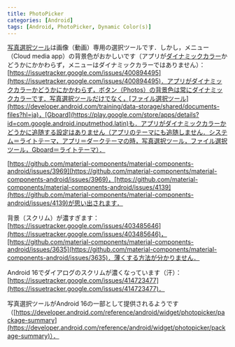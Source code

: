 ```yaml
---
title: PhotoPicker
categories: [Android]
tags: [Android, PhotoPicker, Dynamic Color(s)]
---
```

[写真選択ツール](https://developer.android.com/training/data-storage/shared/photopicker?hl=ja)は画像（動画）専用の選択ツールです．しかし，メニュー（Cloud media app）の背景色がおかしいです（アプリが[ダイナミックカラー](https://developer.android.com/develop/ui/views/theming/dynamic-colors?hl=ja)かどうかにかかわらず，メニューはダイナミックカラーではありません）：[https://issuetracker.google.com/issues/400894495](https://issuetracker.google.com/issues/400894495)．アプリがダイナミックカラーかどうかにかかわらず，ボタン（Photos）の背景色は常にダイナミックカラーです．写真選択ツールだけでなく，[ファイル選択ツール](https://developer.android.com/training/data-storage/shared/documents-files?hl=ja)，[Gboard](https://play.google.com/store/apps/details?id=com.google.android.inputmethod.latin)も．アプリがダイナミックカラーかどうかに追随する設定はありません（アプリのテーマにも追随しません．システム＝ライトテーマ，アプリ＝ダークテーマの時，写真選択ツール，ファイル選択ツール，Gboard＝ライトテーマ）．

<!--img src="../assets/img/2025-03-05-1.png" alt="" width="150"><img src="../assets/img/2025-03-05-2.png" alt="" width="150"><img src="../assets/img/2025-03-05-3.png" alt="" width="150">\
<img src="../assets/img/2025-03-20-1.png" alt="" width="150"-->

[https://github.com/material-components/material-components-android/issues/3969](https://github.com/material-components/material-components-android/issues/3969)，[https://github.com/material-components/material-components-android/issues/4139](https://github.com/material-components/material-components-android/issues/4139)が思い出されます．

背景（スクリム）が濃すぎます：[https://issuetracker.google.com/issues/403485646](https://issuetracker.google.com/issues/403485646)，[https://github.com/material-components/material-components-android/issues/3635](https://github.com/material-components/material-components-android/issues/3635)．薄くする方法が分かりません．

Android 16でダイアログのスクリムが濃くなっています（汗）：[https://issuetracker.google.com/issues/414723477](https://issuetracker.google.com/issues/414723477)．

写真選択ツールがAndroid 16の一部として提供されるようです（[https://developer.android.com/reference/android/widget/photopicker/package-summary](https://developer.android.com/reference/android/widget/photopicker/package-summary)）．